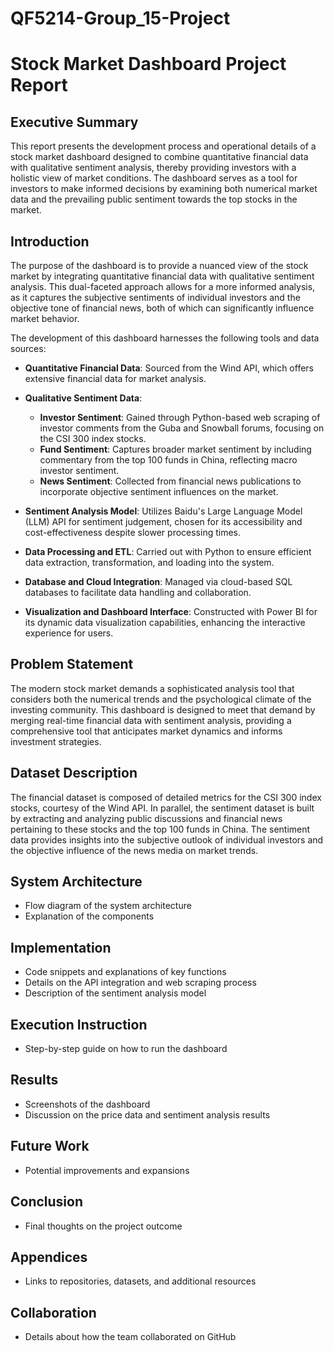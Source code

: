 # QF5214-Group_15-Project
# Stock Market Dashboard Project Report

## Executive Summary
This report presents the development process and operational details of a stock market dashboard designed to combine quantitative financial data with qualitative sentiment analysis, thereby providing investors with a holistic view of market conditions. The dashboard serves as a tool for investors to make informed decisions by examining both numerical market data and the prevailing public sentiment towards the top stocks in the market.

## Introduction

The purpose of the dashboard is to provide a nuanced view of the stock market by integrating quantitative financial data with qualitative sentiment analysis. This dual-faceted approach allows for a more informed analysis, as it captures the subjective sentiments of individual investors and the objective tone of financial news, both of which can significantly influence market behavior.

The development of this dashboard harnesses the following tools and data sources:

- **Quantitative Financial Data**: Sourced from the Wind API, which offers extensive financial data for market analysis.

- **Qualitative Sentiment Data**:
  - **Investor Sentiment**: Gained through Python-based web scraping of investor comments from the Guba and Snowball forums, focusing on the CSI 300 index stocks.
  - **Fund Sentiment**: Captures broader market sentiment by including commentary from the top 100 funds in China, reflecting macro investor sentiment.
  - **News Sentiment**: Collected from financial news publications to incorporate objective sentiment influences on the market.

- **Sentiment Analysis Model**: Utilizes Baidu's Large Language Model (LLM) API for sentiment judgement, chosen for its accessibility and cost-effectiveness despite slower processing times.

- **Data Processing and ETL**: Carried out with Python to ensure efficient data extraction, transformation, and loading into the system.

- **Database and Cloud Integration**: Managed via cloud-based SQL databases to facilitate data handling and collaboration.

- **Visualization and Dashboard Interface**: Constructed with Power BI for its dynamic data visualization capabilities, enhancing the interactive experience for users.

## Problem Statement
The modern stock market demands a sophisticated analysis tool that considers both the numerical trends and the psychological climate of the investing community. This dashboard is designed to meet that demand by merging real-time financial data with sentiment analysis, providing a comprehensive tool that anticipates market dynamics and informs investment strategies.

## Dataset Description
The financial dataset is composed of detailed metrics for the CSI 300 index stocks, courtesy of the Wind API. In parallel, the sentiment dataset is built by extracting and analyzing public discussions and financial news pertaining to these stocks and the top 100 funds in China. The sentiment data provides insights into the subjective outlook of individual investors and the objective influence of the news media on market trends.

## System Architecture
- Flow diagram of the system architecture
- Explanation of the components

## Implementation
- Code snippets and explanations of key functions
- Details on the API integration and web scraping process
- Description of the sentiment analysis model

## Execution Instruction
- Step-by-step guide on how to run the dashboard

## Results
- Screenshots of the dashboard
- Discussion on the price data and sentiment analysis results

## Future Work
- Potential improvements and expansions

## Conclusion
- Final thoughts on the project outcome

## Appendices
- Links to repositories, datasets, and additional resources

## Collaboration
- Details about how the team collaborated on GitHub
